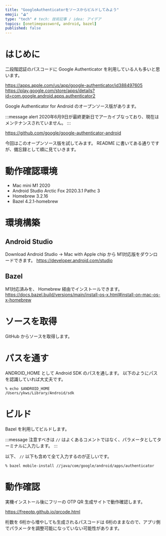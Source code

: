 ```yaml
---
title: "GoogleAuthenticatorをソースからビルドしてみよう"
emoji: "⛳"
type: "tech" # tech: 技術記事 / idea: アイデア
topics: [onetimepassword, android, bazel]
published: false
---
```


# はじめに
二段階認証のパスコードに Google Authenticator を利用している人も多いと思います。

https://apps.apple.com/us/app/google-authenticator/id388497605
https://play.google.com/store/apps/details?id=com.google.android.apps.authenticator2

Google Authenticator for Android のオープンソース版があります。

:::message alert
2020年6月9日が最終更新日でアーカイブなっており、現在はメンテナンスされていません。
:::

https://github.com/google/google-authenticator-android

今回はこのオープンソース版を試してみます。
README に書いてある通りですが、備忘録として順に見ていきます。

# 動作確認環境
- Mac mini M1 2020
- Android Studio Arctic Fox 2020.3.1 Pathc 3
- Homebrew 3.2.16
- Bazel 4.2.1-homebrew

# 環境構築
## Android Studio
Download Android Studio ->  Mac with Apple chip から M1対応版をダウンロードできます。
https://developer.android.com/studio

## Bazel
M1対応済みを、 Homebrew 経由でインストールできます。
https://docs.bazel.build/versions/main/install-os-x.html#install-on-mac-os-x-homebrew

# ソースを取得 
GitHub からソースを取得します。

# パスを通す
ANDROID_HOME として Android SDK のパスを通します。
以下のようにパスを認識していれば大丈夫です。

```
% echo $ANDROID_HOME
/Users/ykws/Library/Android/sdk
```

# ビルド
Bazel を利用してビルドします。

:::message
注意すべきは `//` はよくあるコメントではなく、パラメータとしてターミナルに入力します。
:::

以下、 `//` 以下も含めて全て入力するのが正しいです。

```
% bazel mobile-install //java/com/google/android/apps/authenticator
```

# 動作確認
実機インストール後にフリーの OTP QR 生成サイトで動作確認します。

https://freeotp.github.io/qrcode.html

桁数を 6桁から増やしても生成されるパスコードは 6桁のままなので、アプリ側でパラメータを調整可能になっていない可能性があります。

